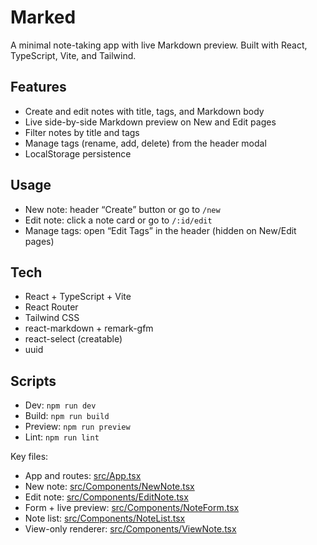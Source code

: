 # Marked

A minimal note-taking app with live Markdown preview. Built with React, TypeScript, Vite, and Tailwind.

## Features

- Create and edit notes with title, tags, and Markdown body
- Live side-by-side Markdown preview on New and Edit pages
- Filter notes by title and tags
- Manage tags (rename, add, delete) from the header modal
- LocalStorage persistence

## Usage

- New note: header “Create” button or go to `/new`
- Edit note: click a note card or go to `/:id/edit`
- Manage tags: open “Edit Tags” in the header (hidden on New/Edit pages)

## Tech

- React + TypeScript + Vite
- React Router
- Tailwind CSS
- react-markdown + remark-gfm
- react-select (creatable)
- uuid

## Scripts

- Dev: `npm run dev`
- Build: `npm run build`
- Preview: `npm run preview`
- Lint: `npm run lint`

Key files:

- App and routes: [src/App.tsx](src/App.tsx)
- New note: [src/Components/NewNote.tsx](src/Components/NewNote.tsx)
- Edit note: [src/Components/EditNote.tsx](src/Components/EditNote.tsx)
- Form + live preview: [src/Components/NoteForm.tsx](src/Components/NoteForm.tsx)
- Note list: [src/Components/NoteList.tsx](src/Components/NoteList.tsx)
- View-only renderer: [src/Components/ViewNote.tsx](src/Components/ViewNote.tsx)
